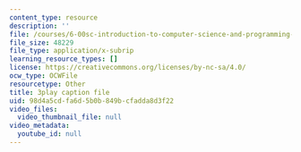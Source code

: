 ```yaml
---
content_type: resource
description: ''
file: /courses/6-00sc-introduction-to-computer-science-and-programming-spring-2011/98d4a5cdfa6d5b0b849bcfadda8d3f22_ggxY20cXql8.vtt
file_size: 48229
file_type: application/x-subrip
learning_resource_types: []
license: https://creativecommons.org/licenses/by-nc-sa/4.0/
ocw_type: OCWFile
resourcetype: Other
title: 3play caption file
uid: 98d4a5cd-fa6d-5b0b-849b-cfadda8d3f22
video_files:
  video_thumbnail_file: null
video_metadata:
  youtube_id: null
---
```

